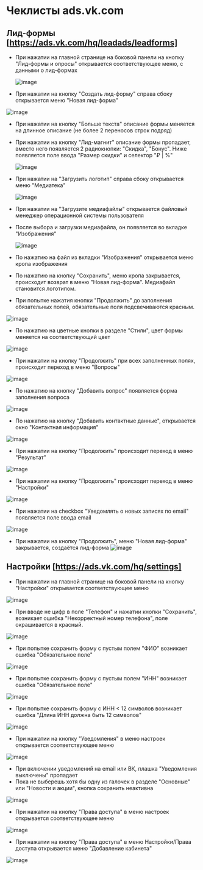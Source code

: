 # Чеклисты ads.vk.com
## Лид-формы [https://ads.vk.com/hq/leadads/leadforms]
- При нажатии на главной странице на боковой панели на кнопку "Лид-формы и опросы" открывается соответствующее меню, с данными о лид-формах
  
  ![image](https://github.com/user-attachments/assets/83b2e635-6204-4ba8-b972-2f697b37d152)
- При нажатии на кнопку "Создать лид-форму" справа сбоку открывается меню "Новая лид-форма"
  
![image](https://github.com/user-attachments/assets/8dabe327-8018-4804-b94d-f9b378f7fae7)
- При нажатии на кнопку "Больше текста" описание формы меняется на длинное описание (не более 2 переносов строк подряд)
- При нажатии на кнопку "Лид-магнит" описание формы пропадает, вместо него появляется 2 радиокнопки: "Скидка", "Бонус". Ниже появляется поле ввода "Размер скидки" и селектор "₽ | %"
  
  ![image](https://github.com/user-attachments/assets/b1345d1d-a6c1-4efe-9ea7-9810e30402dd)
- При нажатии на "Загрузить логотип" справа сбоку открывается меню "Медиатека"
  
  ![image](https://github.com/user-attachments/assets/b0a94dd0-fc6f-4bad-bde8-466db0d2df7e)
- При нажатии на "Загрузите медиафайлы" открывается файловый менеджер операционной системы пользователя
- После выбора и загрузки медиафайла, он появляется во вкладке "Изображения"
  
  ![image](https://github.com/user-attachments/assets/bb06eb8e-9a44-43be-a8ca-a846060f1445)
- По нажатию на файл из вкладки "Изображения" открывается меню кропа изображения
- По нажатию на кнопку "Сохранить", меню кропа закрывается, происходит возврат в меню "Новая лид-форма". Медиафайл становится логотипом.
- При попытке нажатия кнопки "Продолжить" до заполнения обязательных полей, обязательные поля подсвечиваются красным.
  
![image](https://github.com/user-attachments/assets/0a47513d-6ed5-4089-8b0f-6bb23a224ec3)
- По нажатию на цветные кнопки в разделе "Стили", цвет формы меняется на соответствующий цвет

![image](https://github.com/user-attachments/assets/86b7f2c4-8dfc-4a29-9c52-84cd661aee56)

- При нажатии на кнопку "Продолжить" при всех заполненных полях, происходит переход в меню "Вопросы"

![image](https://github.com/user-attachments/assets/37d554a2-4045-4dcd-ab03-2ca7e3b23252)
- По нажатию на кнопку "Добавить вопрос" появляется форма заполнения вопроса

![image](https://github.com/user-attachments/assets/57aa562e-59cb-4426-970d-c672f88ce291)
- По нажатию на кнопку "Добавить контактные данные", открывается окно "Контактная информация"

![image](https://github.com/user-attachments/assets/c4f013a9-583f-4019-aa13-92239fdea285)
- При нажатии на кнопку "Продолжить" происходит переход в меню "Результат"

![image](https://github.com/user-attachments/assets/228b515f-99e8-4511-b43f-5f2ed6f3db0d)
- При нажатии на кнопку "Продолжить" происходит переход в меню "Настройки"

![image](https://github.com/user-attachments/assets/da50566f-b7a9-4341-9df4-8b9515bf8639)
- При нажатии на checkbox "Уведомлять о новых записях по email" появляется поле ввода email


![image](https://github.com/user-attachments/assets/e981176d-2b0d-4eda-81a5-731076b1f88a)

- При нажатии на кнопку "Продолжить", меню "Новая лид-форма" закрывается, создаётся лид-форма
![image](https://github.com/user-attachments/assets/1de55bb7-d0ca-4113-95c9-8574ad8b4320)

## Настройки [https://ads.vk.com/hq/settings]
- При нажатии на главной странице на боковой панели на кнопку "Настройки" открывается соответствующее меню
  
![image](https://github.com/user-attachments/assets/7e0bddab-4339-44f8-82df-1107aa3fd160)
- При вводе не цифр в поле "Телефон" и нажатии кнопки "Сохранить", возникает ошибка "Некорректный номер телефона", поле окрашивается в красный.

 ![image](https://github.com/user-attachments/assets/93229e1a-02eb-4667-b219-9ed410b2d5f6)
- При попытке сохранить форму с пустым полем "ФИО" возникает ошибка "Обязательное поле"
  
![image](https://github.com/user-attachments/assets/5ce9c5e4-4601-4b61-a84d-f0228cfd40fb)
- При попытке сохранить форму с пустым полем "ИНН" возникает ошибка "Обязательное поле"
  
![image](https://github.com/user-attachments/assets/4e9a5665-a8aa-4522-a5a8-9d620e100fc3)
- При попытке сохранить форму с ИНН < 12 символов возникает ошибка "Длина ИНН должна быть 12 символов"

![image](https://github.com/user-attachments/assets/26f93c07-deb0-4ee7-866a-c815bd3e6837)
- При нажатии на кнопку "Уведомления" в меню настроек открывается соответствующее меню

![image](https://github.com/user-attachments/assets/6904db60-5ec5-4c60-9114-43a7b02a78b8)
- При включении уведомлений на email или ВК, плашка "Уведомления выключены" пропадает
- Пока не выберешь хотя бы одну из галочек в разделе "Основные" или "Новости и акции", кнопка сохранить неактивна
  
![image](https://github.com/user-attachments/assets/a97c67f4-0bdb-4e98-8691-a3240f45ce41)
- При нажатии на кнопку "Права доступа" в меню настроек открывается соответствующее меню

 ![image](https://github.com/user-attachments/assets/157f97ca-33e0-4f3f-aba5-5a3601b840b5)
- При нажатии на кнопку "Права доступа" в меню Настройки/Права доступа открывается меню "Добавление кабинета"

 ![image](https://github.com/user-attachments/assets/9ae991c8-eea2-4404-9391-aad37d0af2b3)




